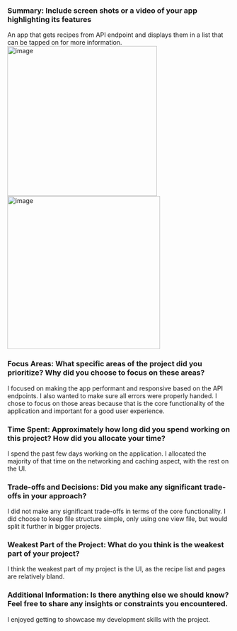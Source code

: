 ### Summary: Include screen shots or a video of your app highlighting its features
An app that gets recipes from API endpoint and displays them in a list that can be tapped on for more information.
<img width="338" alt="image" src="https://github.com/user-attachments/assets/72b5e805-3fde-4523-9bd4-ef8713de569e" />
<img width="345" alt="image" src="https://github.com/user-attachments/assets/c8e47ced-8631-4960-8995-5f27b05de6b4" />

### Focus Areas: What specific areas of the project did you prioritize? Why did you choose to focus on these areas?
I focused on making the app performant and responsive based on the API endpoints. I also wanted to make sure all errors were properly handed.
I chose to focus on those areas because that is the core functionality of the application and important for a good user experience. 

### Time Spent: Approximately how long did you spend working on this project? How did you allocate your time?
I spend the past few days working on the application. I allocated the majority of that time on the networking and caching aspect, with the rest on the UI.

### Trade-offs and Decisions: Did you make any significant trade-offs in your approach?
I did not make any significant trade-offs in terms of the core functionality. 
I did choose to keep file structure simple, only using one view file, but would split it further in bigger projects.

### Weakest Part of the Project: What do you think is the weakest part of your project?
I think the weakest part of my project is the UI, as the recipe list and pages are relatively bland.

### Additional Information: Is there anything else we should know? Feel free to share any insights or constraints you encountered.
I enjoyed getting to showcase my development skills with the project.
